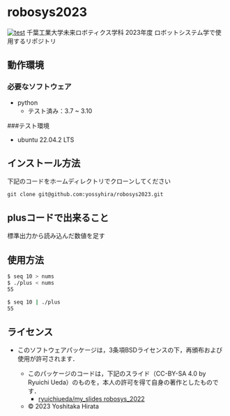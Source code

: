 # robosys2023
[![test](https://github.com/yossyhira/robosys2023/actions/workflows/test.yml/badge.svg)](https://github.com/yossyhira/robosys2023/actions/workflows/test.yml)
千葉工業大学未来ロボティクス学科 2023年度 ロボットシステム学で使用するリポジトリ

## 動作環境
### 必要なソフトウェア　

* python 
  * テスト済み：3.7 ~ 3.10

###テスト環境
* ubuntu 22.04.2 LTS

## インストール方法
下記のコードをホームディレクトリでクローンしてください
```
git clone git@github.com:yossyhira/robosys2023.git
```
## plusコードで出来ること
標準出力から読み込んだ数値を足す

## 使用方法

```bash
$ seq 10 > nums
$ ./plus < nums
55
```

```bash
$ seq 10 | ./plus
55
```

## ライセンス
* このソフトウェアパッケージは，3条項BSDライセンスの下，再頒布および使用が許可されます．
  
  * このパッケージのコードは，下記のスライド（CC-BY-SA 4.0 by Ryuichi Ueda）のものを，本人の許可を得て自身の著作としたものです．
      * [ryuichiueda/my_slides robosys_2022](https://github.com/ryuichiueda/my_slides/tree/master/robosys_2022)
  * © 2023 Yoshitaka Hirata
